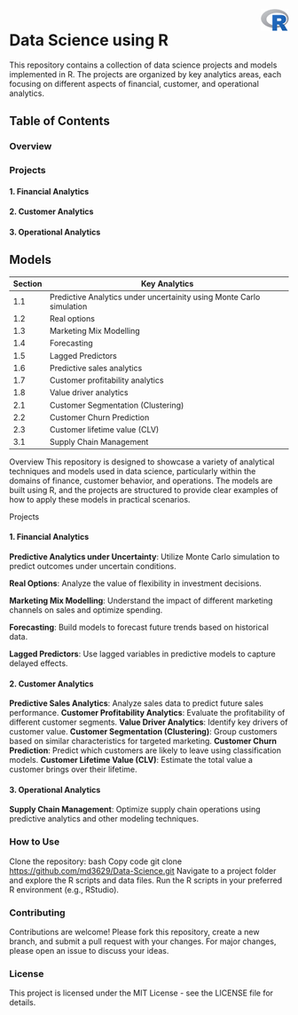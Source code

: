 <img src="data/Rlogo.png" align="right" width="10%" />

# Data  Science using R 
This repository contains a collection of data science projects and models implemented in R. The projects are organized by key analytics areas, each focusing on different aspects of financial, customer, and operational analytics.

## Table of Contents

### Overview
### Projects
#### 1. Financial Analytics
#### 2. Customer Analytics
#### 3. Operational Analytics

## Models

| Section | Key Analytics|
|---------|------------|
| 1.1 | Predictive Analytics under uncertainity using Monte Carlo simulation |
| 1.2 | Real options |
| 1.3 | Marketing Mix Modelling |
| 1.4 | Forecasting |
| 1.5 | Lagged Predictors |
| 1.6 | Predictive sales analytics |
| 1.7 | Customer profitability analytics |
| 1.8 | Value driver analytics |
| 2.1 | Customer Segmentation (Clustering) |
| 2.2 | Customer Churn Prediction |
| 2.3 | Customer lifetime value (CLV) |
| 3.1 | Supply Chain Management |


Overview
This repository is designed to showcase a variety of analytical techniques and models used in data science, particularly within the domains of finance, customer behavior, and operations. The models are built using R, and the projects are structured to provide clear examples of how to apply these models in practical scenarios.

Projects
#### 1. Financial Analytics
  **Predictive Analytics under Uncertainty**: Utilize Monte Carlo simulation to predict outcomes under uncertain conditions.

  **Real Options**: Analyze the value of flexibility in investment decisions.

**Marketing Mix Modelling**: Understand the impact of different marketing channels on sales and optimize spending.

**Forecasting**: Build models to forecast future trends based on historical data.

**Lagged Predictors**: Use lagged variables in predictive models to capture delayed effects.

#### 2. Customer Analytics
**Predictive Sales Analytics**: Analyze sales data to predict future sales performance.
**Customer Profitability Analytics**: Evaluate the profitability of different customer segments.
**Value Driver Analytics**: Identify key drivers of customer value.
**Customer Segmentation (Clustering)**: Group customers based on similar characteristics for targeted marketing.
**Customer Churn Prediction**: Predict which customers are likely to leave using classification models.
**Customer Lifetime Value (CLV)**: Estimate the total value a customer brings over their lifetime.
#### 3. Operational Analytics
**Supply Chain Management**: Optimize supply chain operations using predictive analytics and other modeling techniques.
### How to Use
Clone the repository:
bash
Copy code
git clone https://github.com/md3629/Data-Science.git
Navigate to a project folder and explore the R scripts and data files.
Run the R scripts in your preferred R environment (e.g., RStudio).
### Contributing
Contributions are welcome! Please fork this repository, create a new branch, and submit a pull request with your changes. For major changes, please open an issue to discuss your ideas.

### License
This project is licensed under the MIT License - see the LICENSE file for details.




